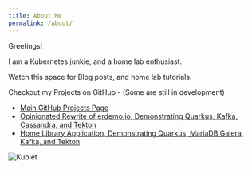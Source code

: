 ```yaml
---
title: About Me
permalink: /about/
---
```


Greetings!

I am a Kubernetes junkie, and a home lab enthusiast.

Watch this space for Blog posts, and home lab tutorials.

Checkout my Projects on GitHub - (Some are still in development)

* [Main GitHub Projects Page](https://github.com/cgruver)
* [Opinionated Rewrite of erdemo.io, Demonstrating Quarkus, Kafka, Cassandra, and Tekton](https://github.com/cgruver-cajun-navy)
* [Home Library Application, Demonstrating Quarkus, MariaDB Galera, Kafka, and Tekton](https://github.com/lab-monkeys)

![Kublet](/images/Fiat.png)
